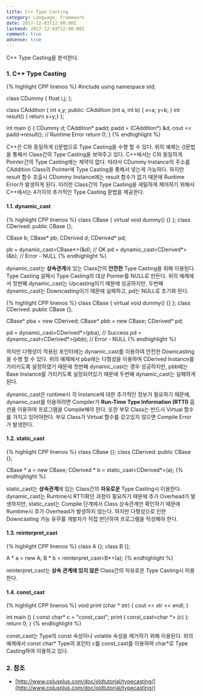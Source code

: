 ```yaml
---
title: C++ Type Casting
category: Language, Framework
date: 2017-12-03T12:00:00Z
lastmod: 2017-12-03T12:00:00Z
comment: true
adsense: true
---
```


C++ Type Casting을 분석한다.

### 1. C++ Type Casting

{% highlight CPP linenos %}
#include <iostream>
using namespace std;

class CDummy {
  float i,j;
};

class CAddition {
  int x,y;
public:
  CAddition (int a, int b) { x=a; y=b; }
	int result() { return x+y;}
};

int main () {
  CDummy d;
  CAddition* padd;
  padd = (CAddition*) &d;
  cout << padd->result(); // Runtime Error
  return 0;
}
{% endhighlight %}

C++은 C와 동일하게 ()문법으로 Type Casting을 수행 할 수 있다. 위의 예제는 ()문법을 통해서 Class간의 Type Casting을 보여주고 있다. C++에서는 C와 동일하게 Pointer간의 Type Casting에는 제약이 없다. 따라서 CDummy Instance의 주소를 CAddition Class의 Pointer에 Type Casting을 통해서 넣는게 가능하다. 하지만 result 함수 호출시 CDummy Instance에는 result 함수가 없기 때문에 Runtime Error가 발생하게 된다. 이러한 Class간의 Type Casting을 세밀하게 제어하기 위해서 C++에서는 4가지의 추가적인 Type Casting 문법을 제공한다.

#### 1.1. dynamic_cast

{% highlight CPP linenos %}
class CBase { virtual void dummy() {} };
class CDerived: public CBase {};

CBase b; CBase* pb;
CDerived d; CDerived* pd;

pb = dynamic_cast<CBase*>(&d);      // OK
pd = dynamic_cast<CDerived*>(&b);   // Error - NULL
{% endhighlight %}

dynamic_cast는 **상속관계**에 있는 Class간의 **안전한** Type Casting을 위해 이용된다. Type Casting 실패시 Type Casting의 대상 Pointer를 NULL로 만든다. 위의 예제에서 첫번째 dynamic_cast는 Upcasting이기 때문에 성공하지만, 두번째 dynamic_cast는 Downcasting이기 때문에 실패하고, pd는 NULL로 초기화 된다.

{% highlight CPP linenos %}
class CBase { virtual void dummy() {} };
class CDerived: public CBase {};

CBase* pba = new CDerived;
CBase* pbb = new CBase;
CDerived* pd;

pd = dynamic_cast<CDerived*>(pba); // Success
pd = dynamic_cast<CDerived*>(pbb); // Error - NULL
{% endhighlight %}

하지만 다형성이 적용된 포인터에는 dynamic_cast를 이용하여 안전한 Downcasting을 수행 할 수 있다. 위의 예제에서 pba에는 다형성을 이용하여 CDerived Instance를 가리키도록 설정하였기 때문에 첫번째 dynamic_cast는 경우 성공하지만, pbb에는 Base Instance를 가리키도록 설정되어있기 때문에 두번째 dynamic_cast는 실패하게 된다.

dynamic_cast은 runtime시 각 Instance에 대한 추가적인 정보가 필요하기 때문에, dynamic_cast를 이용하려면 Compiler가 **Run-Time Type Information (RTTI)** 옵션을 이용하여 프로그램을 Compile해야 한다. 또한 부모 Class는 반드시 Virtual 함수를 가지고 있어야한다. 부모 Class가 Virtual 함수를 갖고있지 않으면 Compile Error가 발생한다.

#### 1.2. static_cast

{% highlight CPP linenos %}
class CBase {};
class CDerived: public CBase {};

CBase * a = new CBase;
CDerived * b = static_cast<CDerived*>(a);
{% endhighlight %}

static_cast는 **상속관계**에 있는 Class간의 **자유로운** Type Casting시 이용한다. dynamic_cast는 Runtime시 RTTI확인 과정이 필요하기 때문에 추가 Overhead가 발생하지만, static_cast는 Compile 단계에서 Class 상속관계만 확인하기 때문에 Rumtime시 추가 Overhead가 발생하지 않는다. 하지만 다형성으로 인한 Downcasting 가능 유무를 개발자가 직접 판단하여 프로그램을 작성해야 한다.

#### 1.3. reinterpret_cast

{% highlight CPP linenos %}
class A {};
class B {};

A * a = new A;
B * b = reinterpret_cast<B*>(a);
{% endhighlight %}

reinterpret_cast는 **상속 관계에 있지 않은** Class간의 자유로운 Type Casting시 이용한다.

#### 1.4. const_cast

{% highlight CPP linenos %}
void print (char * str)
{
  cout << str << endl;
}

int main () {
  const char* c = "const_cast";
  print ( const_cast<char *> (c) );
  return 0;
}
{% endhighlight %}

const_cast는 Type의 const 속성이나 volatile 속성을 제거하기 위해 이용된다. 위의 예제에서 const char* Type의 포인터 c를 const_cast를 이용하여 char*로 Type Casting하여 이용하고 있다.

### 2. 참조
* [http://www.cplusplus.com/doc/oldtutorial/typecasting/](http://www.cplusplus.com/doc/oldtutorial/typecasting/)
